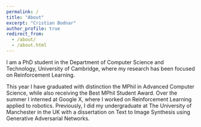 ```yaml
---
permalink: /
title: "About"
excerpt: "Cristian Bodnar"
author_profile: true
redirect_from: 
  - /about/
  - /about.html
---
```


I am a PhD student in the Department of Computer Science and Technology, University of Cambridge, where my research has been focused on Reinforcement Learning. 

This year I have graduated with distinction the MPhil in Advanced Computer Science, while also receiving the Best MPhil Student Award. Over the summer I interned at Google X, where I worked on Reinforcement Learning applied to robotics. Previously, I did my undergraduate at The University of Manchester in the UK with a dissertation on Text to Image Synthesis using Generative Adversarial Networks. 
